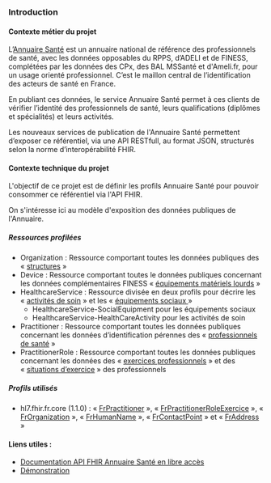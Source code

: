 ### Introduction

#### Contexte métier du projet

L’[Annuaire Santé](https://esante.gouv.fr/produits-services/annuaire-sante) est un annuaire national de référence des professionnels de santé, avec les données opposables du RPPS, d’ADELI et de FINESS, complétées par les données des CPx, des BAL MSSanté et d'Ameli.fr, pour un usage orienté professionnel. C’est le maillon central de l’identification des acteurs de santé en France.

En publiant ces données, le service Annuaire Santé permet à ces clients de vérifier l’identité des professionnels de santé, leurs qualifications (diplômes et spécialités) et leurs activités.

Les nouveaux services de publication de l'Annuaire Santé permettent d’exposer ce référentiel, via une API RESTfull, au format JSON, structurés selon la norme d’interopérabilité FHIR.


#### Contexte technique du projet

L'objectif de ce projet est de définir les profils Annuaire Santé pour pouvoir consommer ce référentiel via l'API FHIR.

On s'intéresse ici au modèle d'exposition des données publiques de l'Annuaire.


##### Ressources profilées 

* Organization : Ressource comportant toutes les données publiques des « [structures](https://mos.esante.gouv.fr/4.html#_f6152a96-2f8f-4f69-89f5-18f024d4b4d8) »
* Device : Ressource comportant toutes le données publiques concernant les données complémentaires FINESS « [équipements matériels lourds](https://mos.esante.gouv.fr/5.html#_1a21e9b8-d686-41ff-806d-38572f961ec6) »
* HealthcareService : Ressource divisée en deux profils pour décrire les « [activités de soin](https://mos.esante.gouv.fr/5.html#_2f0d6658-e0f7-4486-a646-424b09f01f76) » et les « [équipements sociaux ](https://mos.esante.gouv.fr/5.html#_def51d8f-2eb8-47f8-9c30-b03709096666) »
  * HealthcareService-SocialEquipment pour les équipements sociaux
  * HealthcareService-HealthCareActivity pour les activités de soin
* Practitioner : Ressource comportant toutes les données publiques concernant les données d’identification pérennes des « [professionnels de santé](https://mos.esante.gouv.fr/2.html#_9d79ff39-6b00-4aa6-ac03-7afb4a8aad2b) »
* PractitionerRole : Ressource comportant toutes les données publiques concernant les données des « [exercices professionnels](https://mos.esante.gouv.fr/2.html#_5579aac4-b414-41f1-8569-2e99403e3af3) » et des « [situations d’exercice](https://mos.esante.gouv.fr/2.html#_86e1685b-9e1d-47fb-bb66-d23ca0eb9679) » des professionnels

##### Profils utilisés

* hl7.fhir.fr.core (1.1.0) : « [FrPractitioner](https://simplifier.net/resolve?scope=hl7.fhir.fr.core@1.1.0&canonical=http://interopsante.org/fhir/StructureDefinition/FrPractitioner) », « [FrPractitionerRoleExercice](https://simplifier.net/resolve?scope=hl7.fhir.fr.core@1.1.0&canonical=http://interopsante.org/fhir/StructureDefinition/FrPractitionerRoleExercice) », « [FrOrganization](https://simplifier.net/resolve?scope=hl7.fhir.fr.core@1.1.0&canonical=http://interopsante.org/fhir/StructureDefinition/FrOrganization) », « [FrHumanName](https://simplifier.net/resolve?scope=hl7.fhir.fr.core@1.1.0&canonical=http://interopsante.org/fhir/StructureDefinition/FrHumanName) », « [FrContactPoint](https://simplifier.net/resolve?scope=hl7.fhir.fr.core@1.1.0&canonical=http://interopsante.org/fhir/StructureDefinition/FrContactPoint) » et « [FrAddress](https://simplifier.net/resolve?scope=hl7.fhir.fr.core@1.1.0&canonical=http://interopsante.org/fhir/StructureDefinition/FrAddress) » 

#### Liens utiles :

- [Documentation API FHIR Annuaire Santé en libre accès](https://ansforge.github.io/annuaire-sante-fhir-documentation/)
- [Démonstration](https://portail.openfhir.annuaire.sante.fr/)
